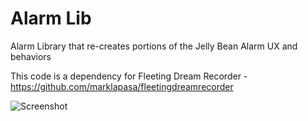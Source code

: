 Alarm Lib
=========

Alarm Library that re-creates portions of the Jelly Bean Alarm UX and behaviors

This code is a dependency for Fleeting Dream Recorder - https://github.com/marklapasa/fleetingdreamrecorder


![Screenshot](http://lh4.ggpht.com/NDDC3gG7jNbUPA4G5OfUgJnNwZ5IdUjVUTCXZiR8dPamoFNACocroLWJ9AT3ga3awHT4=h900-rw "Alarm Lib example")
